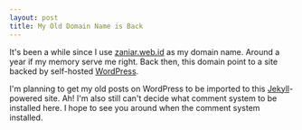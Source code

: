 ```yaml
---
layout: post
title: My Old Domain Name is Back
---
```


It's been a while since I use [zaniar.web.id](http://zaniar.web.id) as my domain name. Around a year if my memory serve me right. Back then, this domain point to a site backed by self-hosted [WordPress](http://wordpress.org).

I'm planning to get my old posts on WordPress to be imported to this [Jekyll](https://jekyllrb.com)-powered site. Ah! I'm also still can't decide what comment system to be installed here. I hope to see you around when the comment system installed.